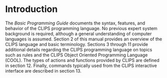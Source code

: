 # Introduction

The _Basic Programming Guide_ documents the syntax, features, and behavior of the CLIPS programming language. No previous expert system background is required, although a general understanding of computer languages is assumed. Section 2 of this manual provides an overview of the CLIPS language and basic terminology. Sections 3 through 11 provide additional details regarding the CLIPS programming language on topics such as rules and the CLIPS Object Oriented Programming Language (COOL). The types of actions and functions provided by CLIPS are defined in section 12. Finally, commands typically used from the CLIPS interactive interface are described in section 13.
